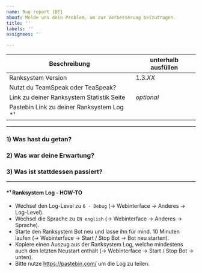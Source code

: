 ```yaml
---
name: Bug report [DE]
about: Melde uns dein Problem, um zur Verbesserung beizutragen.
title: ''
labels: ''
assignees: ''

---
```


Beschreibung | unterhalb ausfüllen
-- | --
Ranksystem Version | 1.3._XX_
Nutzt du TeamSpeak oder TeaSpeak? | 
Link zu deiner Ranksystem Statistik Seite | _optional_
Pastebin Link zu deiner Ranksystem Log *¹ | 

---

### 1) Was hast du getan?


### 2) Was war deine Erwartung?


### 3) Was ist stattdessen passiert?


---

#### *¹ Ranksystem Log - HOW-TO
- Wechsel den Log-Level zu `6 - Debug` (-> Webinterface -> Anderes -> Log-Level).
- Wechsel die Sprache zu `EN english` (-> Webinterface -> Anderes -> Sprache).
- Starte den Ranksystem Bot neu und lasse ihn für mind. 10 Minuten laufen (-> Webinterface -> Start / Stop Bot -> Bot neu starten).
- Kopiere einen Auszug aus der Ranksystem Log, welche mindestens auch den letzten Neustart enthält (-> Webinterface -> Start / Stop Bot -> unten).
- Bitte nutze https://pastebin.com/ um die Log zu teilen.
